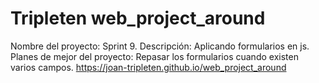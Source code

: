# Tripleten web_project_around

Nombre del proyecto: Sprint 9.
Descripción: Aplicando formularios en js.
Planes de mejor del proyecto: Repasar los formularios cuando existen varios campos.
https://joan-tripleten.github.io/web_project_around
